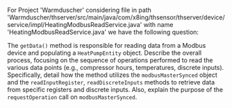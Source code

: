 For Project 'Warmduscher' considering file in path 'Warmduscher/thserver/src/main/java/com/x8ing/thsensor/thserver/device/service/impl/HeatingModbusReadService.java' with name 'HeatingModbusReadService.java' we have the following question: 

The `getData()` method is responsible for reading data from a Modbus device and populating a `HeatPumpEntity` object.  Describe the overall process, focusing on the sequence of operations performed to read the various data points (e.g., compressor hours, temperatures, discrete inputs).  Specifically, detail how the method utilizes the `modbusMasterSynced` object and the `readInputRegister`, `readDiscreteInputs` methods to retrieve data from specific registers and discrete inputs.  Also, explain the purpose of the `requestOperation` call on `modbusMasterSynced`.